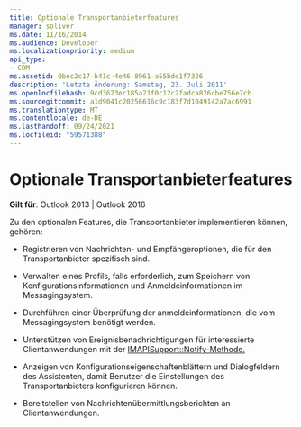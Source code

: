 ```yaml
---
title: Optionale Transportanbieterfeatures
manager: soliver
ms.date: 11/16/2014
ms.audience: Developer
ms.localizationpriority: medium
api_type:
- COM
ms.assetid: 0bec2c17-b41c-4e46-8961-a55bde1f7326
description: 'Letzte Änderung: Samstag, 23. Juli 2011'
ms.openlocfilehash: 9cd3623ec185a21f0c12c2fadca826cbe756e7cb
ms.sourcegitcommit: a1d9041c20256616c9c183f7d1049142a7ac6991
ms.translationtype: MT
ms.contentlocale: de-DE
ms.lasthandoff: 09/24/2021
ms.locfileid: "59571388"
---
```

# <a name="optional-transport-provider-features"></a>Optionale Transportanbieterfeatures

  
  
**Gilt für**: Outlook 2013 | Outlook 2016 
  
Zu den optionalen Features, die Transportanbieter implementieren können, gehören:
  
- Registrieren von Nachrichten- und Empfängeroptionen, die für den Transportanbieter spezifisch sind.
    
- Verwalten eines Profils, falls erforderlich, zum Speichern von Konfigurationsinformationen und Anmeldeinformationen im Messagingsystem.
    
- Durchführen einer Überprüfung der anmeldeinformationen, die vom Messagingsystem benötigt werden.
    
- Unterstützen von Ereignisbenachrichtigungen für interessierte Clientanwendungen mit der [IMAPISupport::Notify-Methode.](imapisupport-notify.md) 
    
- Anzeigen von Konfigurationseigenschaftenblättern und Dialogfeldern des Assistenten, damit Benutzer die Einstellungen des Transportanbieters konfigurieren können.
    
- Bereitstellen von Nachrichtenübermittlungsberichten an Clientanwendungen.
    

